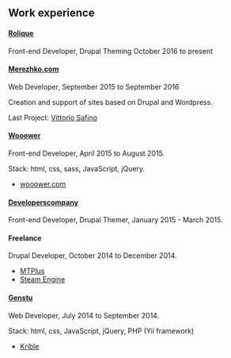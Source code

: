## Work experience

#### [Rolique](http://rolique.io/)

Front-end Developer, Drupal Theming October 2016 to present

#### [Merezhko.com](http://merezhko.com)

Web Developer, September 2015 to September 2016

Creation and support of sites based on Drupal and Wordpress.

Last Project: [Vittorio Safino](http://vittorio-safino.com/)

#### [Wooower](http://wooower.com/)
Front-end Developer, April 2015 to August 2015.

Stack: html, css, sass, JavaScript, jQuery.

* [wooower.com](http://wooower.com/)

#### [Developerscompany](https://developerscompany.com/)

Front-end Developer, Drupal Themer, January 2015 - March 2015.

#### Freelance

Drupal Developer, October 2014 to December 2014.

* [MTPlus](http://microtermplus.ru/)
* [Steam Engine](http://www.steamengine.at/)

#### [Genstu](http://genstu.com/)

Web Developer, July 2014 to September 2014.

Stack: html, css, JavaScript, jQuery, PHP (Yii framework)

* [Krible](http://www.krible.com/)
